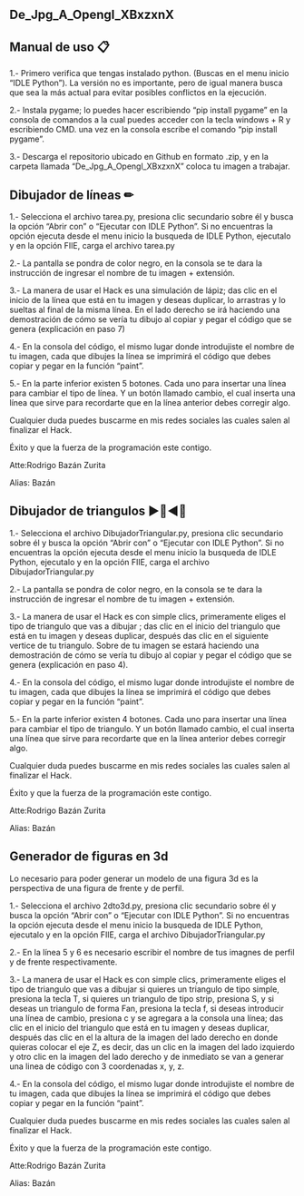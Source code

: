 ## De_Jpg_A_Opengl_XBxzxnX

## Manual de uso 📋
1.- Primero verifica que tengas instalado python. (Buscas en el menu inicio “IDLE Python”). La versión no es importante, pero de igual manera busca que sea la más actual para evitar posibles conflictos en la ejecución.

2.- Instala pygame; lo puedes hacer escribiendo “pip install pygame” en la consola de comandos a la cual puedes acceder con la tecla windows + R y escribiendo CMD. una vez en la consola escribe el comando “pip install pygame”.

3.- Descarga el repositorio ubicado en Github en formato .zip, y en la carpeta llamada “De_Jpg_A_Opengl_XBxzxnX” coloca tu imagen a trabajar.

## Dibujador de líneas ✏

1.- Selecciona el archivo tarea.py, presiona clic secundario sobre él y busca la opción “Abrir con” o “Ejecutar con IDLE Python”. Si no encuentras la opción ejecuta desde el menu inicio la busqueda de IDLE Python, ejecutalo y en la opción FIlE, carga el archivo tarea.py

2.- La pantalla se pondra de color negro, en la consola se te dara la instrucción de ingresar el nombre de tu imagen + extensión.

3.- La manera de usar el Hack es una simulación de lápiz; das clic en el inicio de la línea que está en tu imagen y deseas duplicar, lo arrastras y lo sueltas al final de la misma línea. En el lado derecho se irá haciendo una demostración de cómo se vería tu dibujo al copiar y pegar el código que se genera (explicación en paso 7)

4.- En la consola del código, el mismo lugar donde introdujiste el nombre de tu imagen, cada que dibujes la línea se imprimirá el código que debes copiar y pegar en la función “paint”.

5.- En la parte inferior existen 5 botones. Cada uno para insertar una línea para cambiar el tipo de línea. Y un botón llamado cambio, el cual inserta una línea que sirve para recordarte que en la línea anterior debes corregir algo.

Cualquier duda puedes buscarme en mis redes sociales las cuales salen al finalizar el Hack.

Éxito y que la fuerza de la programación este contigo.

Atte:Rodrigo Bazán Zurita

Alias: Bazán 

## Dibujador de triangulos ▶🔼◀🔽

1.- Selecciona el archivo DibujadorTriangular.py, presiona clic secundario sobre él y busca la opción “Abrir con” o “Ejecutar con IDLE Python”. Si no encuentras la opción ejecuta desde el menu inicio la busqueda de IDLE Python, ejecutalo y en la opción FIlE, carga el archivo DibujadorTriangular.py

2.- La pantalla se pondra de color negro, en la consola se te dara la instrucción de ingresar el nombre de tu imagen + extensión.

3.- La manera de usar el Hack es con simple clics, primeramente eliges el tipo de triangulo que vas a dibujar ; das clic en el inicio del triangulo que está en tu imagen y deseas duplicar, después das clic en el siguiente vertice de tu triangulo. Sobre de tu imagen se estará haciendo una demostración de cómo se vería tu dibujo al copiar y pegar el código que se genera (explicación en paso 4).

4.- En la consola del código, el mismo lugar donde introdujiste el nombre de tu imagen, cada que dibujes la línea se imprimirá el código que debes copiar y pegar en la función “paint”.

5.- En la parte inferior existen 4 botones. Cada uno para insertar una línea para cambiar el tipo de triangulo. Y un botón llamado cambio, el cual inserta una línea que sirve para recordarte que en la línea anterior debes corregir algo.

Cualquier duda puedes buscarme en mis redes sociales las cuales salen al finalizar el Hack.

Éxito y que la fuerza de la programación este contigo.

Atte:Rodrigo Bazán Zurita

Alias: Bazán 

## Generador de figuras en 3d 

Lo necesario para poder generar un modelo de una figura 3d es la perspectiva de una figura de frente y de perfil. 

1.- Selecciona el archivo 2dto3d.py, presiona clic secundario sobre él y busca la opción “Abrir con” o “Ejecutar con IDLE Python”. Si no encuentras la opción ejecuta desde el menu inicio la busqueda de IDLE Python, ejecutalo y en la opción FIlE, carga el archivo DibujadorTriangular.py

2.- En la línea 5 y 6 es necesario escribir el nombre de tus imagnes de perfil y de frente respectivamente.

3.- La manera de usar el Hack es con simple clics, primeramente eliges el tipo de triangulo que vas a dibujar si quieres un triangulo de tipo simple, presiona la tecla T, si quieres un triangulo de tipo strip, presiona S, y si deseas un triangulo de forma Fan, presiona la tecla f, si deseas introducir una línea de cambio, presiona c y se agregara a la consola una línea; das clic en el inicio del triangulo que está en tu imagen y deseas duplicar, después das clic en el la altura de la imagen del lado derecho en donde quieras colocar el eje Z, es decir, das un clic en la imagen del lado izquierdo y otro clic en la imagen del lado derecho y de inmediato se van a generar una linea de código con 3 coordenadas x, y, z.

4.- En la consola del código, el mismo lugar donde introdujiste el nombre de tu imagen, cada que dibujes la línea se imprimirá el código que debes copiar y pegar en la función “paint”.

Cualquier duda puedes buscarme en mis redes sociales las cuales salen al finalizar el Hack.

Éxito y que la fuerza de la programación este contigo.

Atte:Rodrigo Bazán Zurita

Alias: Bazán 

